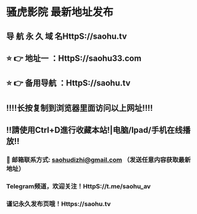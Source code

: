 # 骚虎影院 最新地址发布 
## 导 航 永 久 域 名HttpS://saohu.tv
## ⭐️ 👉 地址一 ：HttpS://saohu33.com
## ⭐️ 👉 备用导航 ：HttpS://saohu.tv
## ‼️‼️长按复制到浏览器里面访问以上网址‼️‼️
## ‼️請使用Ctrl+D進行收藏本站!|电脑/Ipad/手机在线播放‼️
### 📧 邮箱联系方式: saohudizhi@gmail.com （发送任意内容获取最新地址）
### Telegram频道，欢迎关注！HttpS://t.me/saohu_av
### 谨记永久发布页哦！Https://saohu.tv
